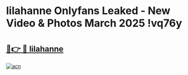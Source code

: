 # lilahanne Onlyfans Leaked - New Video & Photos March 2025 !vq76y

# <h2><a href="https://4en1v0.iuczelnia.edu.pl?title=lilahanne&ref=vq76y">🔗👉 🔴 lilahanne</a></h2>

[![acn](https://github.com/user-attachments/assets/0f9c940e-d8b0-45ae-aac7-cd30a18b3e1c)](https://4en1v0.iuczelnia.edu.pl?title=lilahanne&ref=vq76y)

